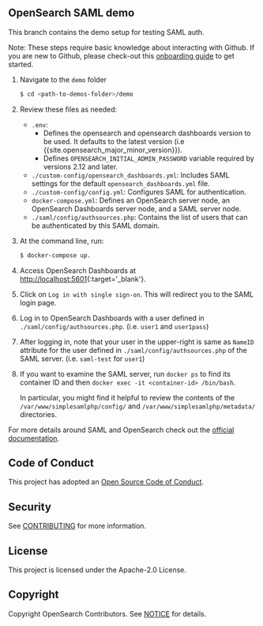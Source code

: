## OpenSearch SAML demo

This branch contains the demo setup for testing SAML auth.

Note: These steps require basic knowledge about interacting with Github. If you are new to Github, please check-out this [onboarding guide](https://github.com/opensearch-project/demos/blob/main/ONBOARDING.md) to get started.

1. Navigate to the `demo` folder
   ```zsh
   $ cd <path-to-demos-folder>/demo
   ```

1. Review these files as needed:

   * `.env`: 
     * Defines the opensearch and opensearch dashboards version to be used. It defaults to the latest version (i.e {{site.opensearch_major_minor_version}}).
     * Defines `OPENSEARCH_INITIAL_ADMIN_PASSWORD` variable required by versions 2.12 and later.
   * `./custom-config/opensearch_dashboards.yml`: Includes SAML settings for the default `opensearch_dashboards.yml` file.
   * `./custom-config/config.yml`: Configures SAML for authentication.
   * `docker-compose.yml`: Defines an OpenSearch server node, an OpenSearch Dashboards server node, and a SAML server node.
   * `./saml/config/authsources.php`: Contains the list of users that can be authenticated by this SAML domain.

2. At the command line, run:
   ```zsh
   $ docker-compose up.
   ```

3. Access OpenSearch Dashboards at [http://localhost:5601](http://localhost:5601){:target='\_blank'}.

4. Click on `Log in with single sign-on`. This will redirect you to the SAML login page.

5. Log in to OpenSearch Dashboards with a user defined in `./saml/config/authsources.php`. (i.e. `user1` and `user1pass`)

6. After logging in, note that your user in the upper-right is same as `NameID` attribute for the user defined in `./saml/config/authsources.php` of the SAML server. (i.e. `saml-test` for `user1`)

7. If you want to examine the SAML server, run `docker ps` to find its container ID and then `docker exec -it <container-id> /bin/bash`.

   In particular, you might find it helpful to review the contents of the `/var/www/simplesamlphp/config/` and `/var/www/simplesamlphp/metadata/` directories.

For more details around SAML and OpenSearch check out the [official documentation](https://opensearch.org/docs/latest/security/authentication-backends/saml).

## Code of Conduct

This project has adopted an [Open Source Code of Conduct](CODE_OF_CONDUCT.md).

## Security

See [CONTRIBUTING](CONTRIBUTING.md#security-issue-notifications) for more information.

## License

This project is licensed under the Apache-2.0 License.

## Copyright

Copyright OpenSearch Contributors. See [NOTICE](NOTICE) for details.